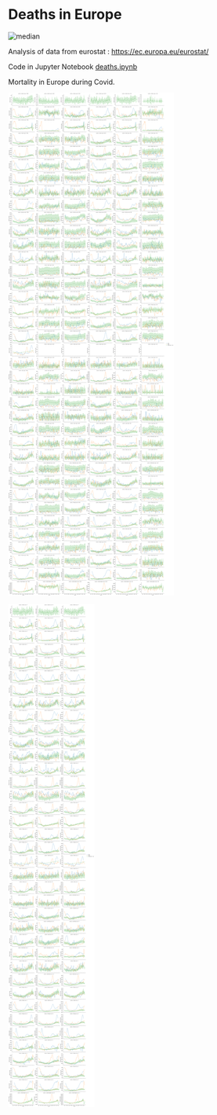 # Deaths in Europe
![median](https://github.com/heesters/mortality-europe/blob/main/death_median.svg?raw=true&sanitize=true)

Analysis of data from eurostat : https://ec.europa.eu/eurostat/

Code in Jupyter Notebook [deaths.ipynb](https://github.com/heesters/mortality-europe/blob/main/deaths.ipynb)

Mortality in Europe during Covid.

![Deaths in Europe](https://github.com/heesters/mortality-europe/blob/main/by_country_age.svg?raw=true&sanitize=true)

![Deaths in Europe by sex](https://github.com/heesters/mortality-europe/blob/main/by_country_sex.svg?raw=true&sanitize=true)


